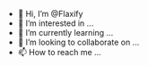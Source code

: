 - 👋 Hi, I’m @Flaxify
- 👀 I’m interested in ...
- 🌱 I’m currently learning ...
- 💞️ I’m looking to collaborate on ...
- 📫 How to reach me ...

<!---
Flaxify/Flaxify is a ✨ special ✨ repository because its `README.md` (this file) appears on your GitHub profile.
You can click the Preview link to take a look at your changes.
--->
